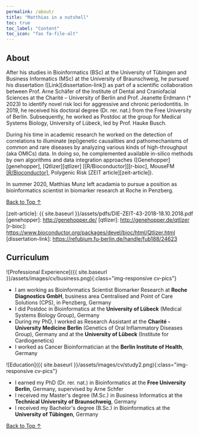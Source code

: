 ```yaml
---
permalink: /about/
title: "Matthias in a nutshell"
toc: true
toc_label: "Content"
toc_icon: "fas fa-file-alt"
---
```



## About
After his studies in Bioinformatics (BSc) at the University of Tübingen and Business Informatics (MSc) at the University of Braunschweig, he pursued his dissertation ([Link][dissertation-link]) as part of a scientific collaboration between Prof. Arne Schäfer of the Institute of Dental and Craniofacial Sciences at the Charité – University of Berlin and Prof. Jeanette Erdmann († 2023) to identify novel risk loci for aggressive and chronic periodontitis. In 2019, he received his doctoral degree (Dr. rer. nat.) from the Free University of Berlin. Subsequently, he worked as Postdoc at the group for Medical Systems Biology, University of Lübeck, led by Prof. Hauke Busch.

During his time in academic research he worked on the detection of correlations to illuminate (epi)genetic causalities and pathomechanisms of common and rare diseases by analyzing various kinds of high-throughput (aka OMICs) data. In doing so, he complemented available in-silico methods by own algorithms and data integration approaches ([Genehopper][genehopper], [Qtlizer][qtlizer] [[R/Bioconductor]][r-bioc], MouseFM [[R/Bioconductor]](https://doi.org/doi:10.18129/B9.bioc.MouseFM), Polygenic Risk [ZEIT article][zeit-article]).

In summer 2020, Matthias Munz left acadamia to pursue a position as bioinformatics scientist in biomarker research at Roche in Penzberg.

<a href="#page-title" class="back-to-top">Back to Top ↑</a>

[zeit-article]: {{ site.baseurl }}/assets/pdfs/DIE-ZEIT-43-2018-18.10.2018.pdf
[genehopper]: http://genehopper.de/
[qtlizer]: http://genehopper.de/qtlizer
[r-bioc]: https://www.bioconductor.org/packages/devel/bioc/html/Qtlizer.html
[dissertation-link]: https://refubium.fu-berlin.de/handle/fub188/24623



## Curriculum
![Professional Experience]({{ site.baseurl }}/assets/images/cv/business.png){:class="img-responsive cv-pics"}
* I am working as Bioinformatics Scientist Biomarker Research at <b>Roche Diagnostics GmbH</b>, business area Centralised and Point of Care Solutions (CPS), in Penzberg, Germany
* I did Postdoc in Bioinformatics at the <b>University of Lübeck</b> (Medical Systems Biology Group), Germany
* During my PhD, I worked as Research Assistant at the <b>Charité - University Medicine Berlin</b> (Genetics of Oral Inflammatory Diseases Group), Germany and at the <b>University of Lübeck</b> 
(Institute for Cardiogenetics)
* I worked as Cancer Bioinformatician at the <b>Berlin Institute of Health</b>, Germany

![Education]({{ site.baseurl }}/assets/images/cv/study2.png){:class="img-responsive cv-pics"}

* I earned my PhD (Dr. rer. nat.) in Bioinformatics at the <b>Free University Berlin</b>, Germany, supervised by Arne Schfer
* I received my Master's degree (M.Sc.) in Business Informatics at the <b>Technical University of Braunschweig</b>, Germany
* I received my Bachelor's degree (B.Sc.) in Bioinformatics at the <b>University of Tübingen</b>, Germany

<a href="#page-title" class="back-to-top">Back to Top ↑</a>
